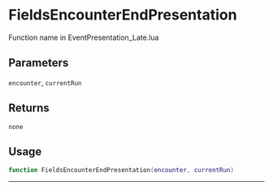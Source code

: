# FieldsEncounterEndPresentation
Function name in EventPresentation_Late.lua
## Parameters
`encounter`, `currentRun`
## Returns
`none`
## Usage
```lua
function FieldsEncounterEndPresentation(encounter, currentRun)
```
---
